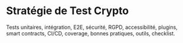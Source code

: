 # Stratégie de Test Crypto

Tests unitaires, intégration, E2E, sécurité, RGPD, accessibilité, plugins, smart contracts, CI/CD, coverage, bonnes pratiques, outils, checklist.
